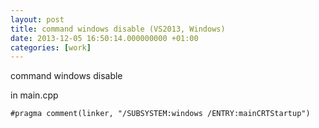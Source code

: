 ```yaml
---
layout: post
title: command windows disable (VS2013, Windows)
date: 2013-12-05 16:50:14.000000000 +01:00
categories: [work]
---
```

command windows disable


<p>in main.cpp</p>



<p><pre><code>#pragma comment(linker, "/SUBSYSTEM:windows /ENTRY:mainCRTStartup")</code></pre></p>
